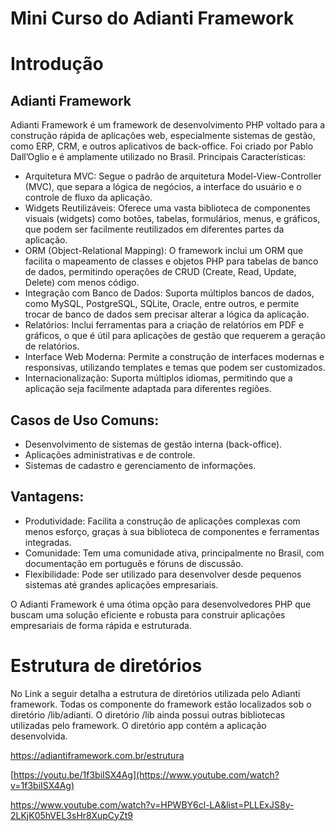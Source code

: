 # Mini Curso do Adianti Framework

# Introdução 

## Adianti Framework
Adianti Framework é um framework de desenvolvimento PHP voltado para a construção rápida de aplicações web, especialmente sistemas de gestão, como ERP, CRM, e outros aplicativos de back-office. Foi criado por Pablo Dall’Oglio e é amplamente utilizado no Brasil.
Principais Características:
* Arquitetura MVC: Segue o padrão de arquitetura Model-View-Controller (MVC), que separa a lógica de negócios, a interface do usuário e o controle de fluxo da aplicação.
* Widgets Reutilizáveis: Oferece uma vasta biblioteca de componentes visuais (widgets) como botões, tabelas, formulários, menus, e gráficos, que podem ser facilmente reutilizados em diferentes partes da aplicação.
* ORM (Object-Relational Mapping): O framework inclui um ORM que facilita o mapeamento de classes e objetos PHP para tabelas de banco de dados, permitindo operações de CRUD (Create, Read, Update, Delete) com menos código.
* Integração com Banco de Dados: Suporta múltiplos bancos de dados, como MySQL, PostgreSQL, SQLite, Oracle, entre outros, e permite trocar de banco de dados sem precisar alterar a lógica da aplicação.
* Relatórios: Inclui ferramentas para a criação de relatórios em PDF e gráficos, o que é útil para aplicações de gestão que requerem a geração de relatórios.
* Interface Web Moderna: Permite a construção de interfaces modernas e responsivas, utilizando templates e temas que podem ser customizados.
* Internacionalização: Suporta múltiplos idiomas, permitindo que a aplicação seja facilmente adaptada para diferentes regiões.

## Casos de Uso Comuns:
* Desenvolvimento de sistemas de gestão interna (back-office).
* Aplicações administrativas e de controle.
* Sistemas de cadastro e gerenciamento de informações.

## Vantagens:
* Produtividade: Facilita a construção de aplicações complexas com menos esforço, graças à sua biblioteca de componentes e ferramentas integradas.
* Comunidade: Tem uma comunidade ativa, principalmente no Brasil, com documentação em português e fóruns de discussão.
* Flexibilidade: Pode ser utilizado para desenvolver desde pequenos sistemas até grandes aplicações empresariais.

O Adianti Framework é uma ótima opção para desenvolvedores PHP que buscam uma solução eficiente e robusta para construir aplicações empresariais de forma rápida e estruturada.

# Estrutura de diretórios

No Link a seguir detalha a estrutura de diretórios utilizada pelo Adianti framework. Todas os componente do framework estão localizados sob o diretório /lib/adianti. O diretório /lib ainda possui outras bibliotecas utilizadas pelo framework. O diretório app contém a aplicação desenvolvida. 

https://adiantiframework.com.br/estrutura

[https://youtu.be/1f3biISX4Ag](https://www.youtube.com/watch?v=1f3biISX4Ag)

https://www.youtube.com/watch?v=HPWBY6cl-LA&list=PLLExJS8y-2LKjK05hVEL3sHr8XupCyZt9
